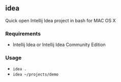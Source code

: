 ## idea

Quick open Intellij Idea project in bash for MAC OS X

### Requirements

 * Intellij Idea or Intellij Idea Community Edition

### Usage

 * `idea .`
 * `idea ~/projects/demo`

